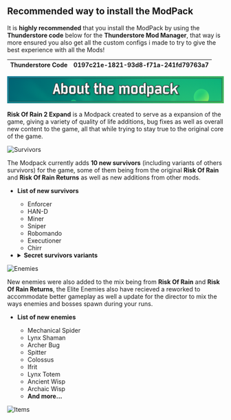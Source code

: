 ## Recommended way to install the ModPack
It is **highly recommended** that you install the ModPack by using the **Thunderstore code** below for the **Thunderstore Mod Manager**, that way is more ensured you also get all the custom configs i made to try to give the best experience with all the Mods!

| Thunderstore Code | 0197c21e-1821-93d8-f71a-241fd79763a7
| -- | -- |

![About](https://github.com/RayDimn/Risk_Of_Rain_2_Expand/blob/main/Banners/AboutBanner.png)

**Risk Of Rain 2 Expand** is a Modpack created to serve as a expansion of the game, giving a variety of quality of life additions, bug fixes as well as overall new content to the game, all that while trying to stay true to the original core of the game.

![Survivors](https://github.com/RayDimn/Risk_Of_Rain_2_Expand/blob/main/Banners/SurvivorsBanner.gif)

The Modpack currently adds **10 new survivors** (including variants of others survivors) for the game, some of them being from the original **Risk Of Rain** and **Risk Of Rain Returns** as well as new additions from other mods.

* **List of new survivors**

  * Enforcer
  * HAN-D
  * Miner
  * Sniper
  * Robomando
  * Executioner
  * Chirr

* <details><summary><b>Secret survivors variants</b></summary>
 
  * Nemesis Commando
  * Nemesis Mercenary
  * Nemesis Enforcer

</details>

![Enemies](https://github.com/RayDimn/Risk_Of_Rain_2_Expand/blob/main/Banners/EnemiesBanner.gif)

New enemies were also added to the mix being from **Risk Of Rain** and **Risk Of Rain Returns**, the Elite Enemies also have recieved a reworked to accommodate better gameplay as well a update for the director to mix the ways enemies and bosses spawn during your runs.

* **List of new enemies**

  * Mechanical Spider
  * Lynx Shaman
  * Archer Bug
  * Spitter
  * Colossus
  * Ifrit
  * Lynx Totem
  * Ancient Wisp
  * Archaic Wisp
  * **And more...**

![Items](https://github.com/RayDimn/Risk_Of_Rain_2_Expand/blob/main/Banners/ItemsBanner.gif)

